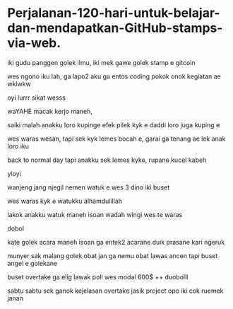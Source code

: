 # Perjalanan-120-hari-untuk-belajar-dan-mendapatkan-GitHub-stamps-via-web.
iki gudu panggen golek ilmu,
iki mek gawe golek stamp e gitcoin

wes ngono iku lah, ga lapo2
aku ga entos coding
pokok onok kegiatan ae wklwkw

oyi lurrr sikat wesss


waYAHE macak kerjo maneh, 

saiki malah anakku loro kupinge
efek pilek kyk e
daddi loro juga kuping e

wes waras wesan, tapi sek kyk lemes bocah e,
garai ga tenang ae lek anak loro iku

back to normal day
tapi anakku sek lemes kyke, 
rupane kucel kabeh


yioyi

wanjeng jang njegil nemen watuk e
wes 3 dino iki buset

wes waras kyk e watukku
alhamdulillah

lakok anakku watuk maneh isoan
wadah
wingi wes te waras

dobol

kate golek acara maneh isoan
ga entek2 acarane
duik prasane kari ngeruk

munyer sak malang
golek obat
jan ga nemu
obat lawas ancen
tapi buset angel e golekane

buset overtake ga elig
lawak poll 
wes modal 600$ ++
duobolll

sabtu sabtu sek ganok kejelasan overtake
jasik project opo iki cok
ruemek janan
